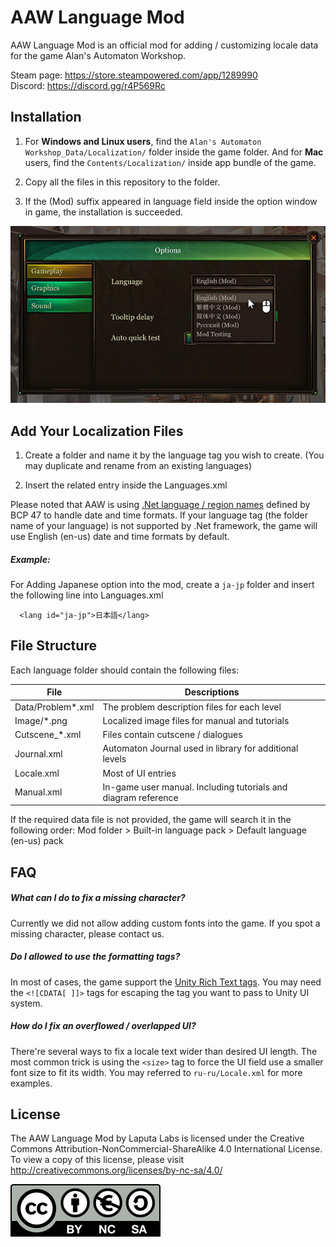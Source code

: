 ﻿# AAW Language Mod

AAW Language Mod is an official mod for adding / customizing locale data for the game Alan's Automaton Workshop.

Steam page: https://store.steampowered.com/app/1289990  
Discord: https://discord.gg/r4P569Rc


## Installation

1. For **Windows and Linux users**, find the ```Alan's Automaton Workshop_Data/Localization/``` folder inside the game folder. And for **Mac** users, find the ```Contents/Localization/``` inside app bundle of the game.

2. Copy all the files in this repository to the folder.

3. If the (Mod) suffix appeared in language field inside the option window in game, the installation is succeeded.

![Installation complete](images/options.jpg)


## Add Your Localization Files

1. Create a folder and name it by the language tag you wish to create. (You may duplicate and rename from an existing languages)

2. Insert the related entry inside the Languages.xml

Please noted that AAW is using [.Net language / region names](https://docs.microsoft.com/en-us/dotnet/api/system.globalization.cultureinfo?view=net-6.0#CultureNames) defined by BCP 47 to handle date and time formats. If your language tag (the folder name of your language) is not supported by .Net framework, the game will use English (en-us) date and time formats by default.

##### Example:

For Adding Japanese option into the mod, create a ```ja-jp``` folder and insert the following line into Languages.xml
```
  <lang id="ja-jp">日本語</lang>
``` 


## File Structure

Each language folder should contain the following files:

|File             |Descriptions                                                   |
|-----------------|---------------------------------------------------------------|
|Data/Problem*.xml|The problem description files for each level                   |
|Image/*.png      |Localized image files for manual and tutorials                 |
|Cutscene_*.xml   |Files contain cutscene / dialogues                             |
|Journal.xml      |Automaton Journal used in library for additional levels        |
|Locale.xml       |Most of UI entries                                             |
|Manual.xml       |In-game user manual. Including tutorials and diagram reference |

If the required data file is not provided, the game will search it in the following order: Mod folder > Built-in language pack > Default language (en-us) pack

## FAQ

##### What can I do to fix a missing character?

Currently we did not allow adding custom fonts into the game. If you spot a missing character, please contact us.

##### Do I allowed to use the formatting tags?

In most of cases, the game support the [Unity Rich Text tags](https://docs.unity3d.com/Packages/com.unity.ugui@1.0/manual/StyledText.html). You may need the ```<![CDATA[ ]]>``` tags for escaping the tag you want to pass to Unity UI system.

##### How do I fix an overflowed / overlapped UI?

There're several ways to fix a locale text wider than desired UI length. The most common trick is using the ```<size>``` tag to force the UI field use a smaller font size to fit its width. You may referred to ```ru-ru/Locale.xml``` for more examples.


## License

The AAW Language Mod by Laputa Labs is licensed under the Creative Commons Attribution-NonCommercial-ShareAlike 4.0 International License. To view a copy of this license, please visit
http://creativecommons.org/licenses/by-nc-sa/4.0/

![cc-by-nc-sa](images/by-nc-sa.eu.svg)




